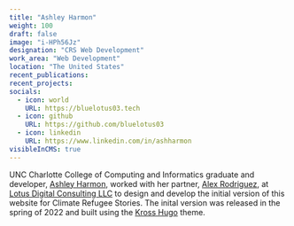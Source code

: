 ```yaml
---
title: "Ashley Harmon"
weight: 100
draft: false
image: "i-HPh56Jz"
designation: "CRS Web Development"
work_area: "Web Development"
location: "The United States"
recent_publications:
recent_projects:
socials:
  - icon: world
    URL: https://bluelotus03.tech
  - icon: github
    URL: https://github.com/bluelotus03
  - icon: linkedin
    URL: https://www.linkedin.com/in/ashharmon
visibleInCMS: true
---
```


UNC Charlotte College of Computing and Informatics graduate and developer, [Ashley Harmon](https://bluelotus03.tech), worked with her partner, [Alex Rodriguez](https://elrey.casa/me), at [Lotus Digital Consulting LLC](https://linktr.ee/LotusDC) to design and develop the initial version of this website for Climate Refugee Stories. The inital version was released in the spring of 2022 and built using the [Kross Hugo](https://github.com/themefisher/kross-hugo) theme.
